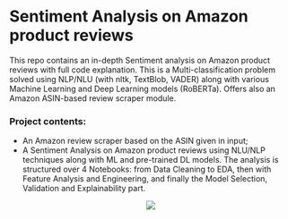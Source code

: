 # Sentiment Analysis on Amazon product reviews
This repo contains an in-depth Sentiment analysis on Amazon product reviews with full code explanation. This is a Multi-classification problem solved using NLP/NLU (with nltk, TextBlob, VADER) along with various Machine Learning and Deep Learning models (RoBERTa). Offers also an Amazon ASIN-based review scraper module.

### Project contents:
- An Amazon review scraper based on the ASIN given in input;
- A Sentiment Analysis on Amazon product reviews using NLU/NLP techniques along with ML and pre-trained DL models. The analysis is structured over 4 Notebooks: from Data Cleaning to EDA, then with Feature Analysis and Engineering, and finally the Model Selection, Validation and Explainability part.


<p align="center">
  <img src="https://media.geeksforgeeks.org/wp-content/cdn-uploads/20210722215846/sentiment-analysis.jpg">
</p>
